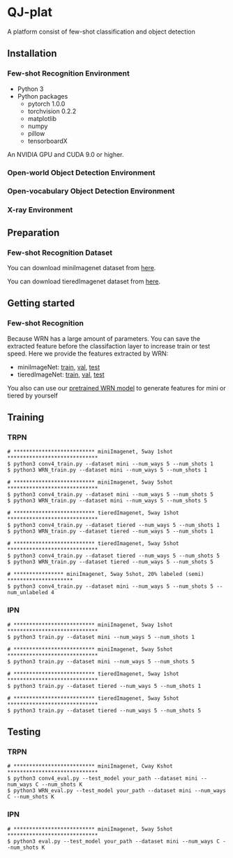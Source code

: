 # QJ-plat
A platform consist of few-shot classification and object detection

## Installation
### Few-shot Recognition Environment
* Python 3
* Python packages
  - pytorch 1.0.0
  - torchvision 0.2.2
  - matplotlib
  - numpy
  - pillow
  - tensorboardX

An NVIDIA GPU and CUDA 9.0 or higher. 

### Open-world Object Detection Environment



### Open-vocabulary Object Detection Environment


### X-ray Environment


## Preparation
### Few-shot Recognition Dataset
You can download miniImagenet dataset from [here](https://drive.google.com/drive/folders/15WuREBvhEbSWo4fTr1r-vMY0C_6QWv4w).


You can download tieredImagenet dataset from [here](https://drive.google.com/file/d/1g1aIDy2Ar_MViF2gDXFYDBTR-HYecV07/view?usp=drive_open).


## Getting started
### Few-shot Recognition
Because WRN has a large amount of parameters. You can save the extracted feature before the classifaction layer to increase train or test speed. Here we provide the features extracted by WRN:
* miniImageNet: [train](https://drive.google.com/file/d/1uJ5-NhdDkdkqRhyrQoXKgkqoLt3BqWSC/view?usp=sharing), [val](https://drive.google.com/file/d/1p_6kalUR-a2so1yOGUn1DCAXL3ftgl-r/view?usp=sharing), [test](https://drive.google.com/file/d/1z69BN3ReZfSwpOt3P1l1LPDdqigKdsfT/view?usp=sharing)
* tieredImageNet: [train](https://drive.google.com/file/d/1Hz1Z4jVj8O3NQejUnpKeR9UTAVVdDw8T/view?usp=sharing), [val](https://drive.google.com/file/d/1DQ-LsyWtFsi6oyTxnBa5nQrla6lY7x0M/view?usp=sharing), [test](https://drive.google.com/file/d/1dGtfL8EEplJmiXGgxmQNtI36FYKyp-XG/view?usp=sharing)

You also can use our [pretrained WRN model](https://drive.google.com/drive/folders/1o51s2F7_bpG2k6JOgE9loYtSRIdOH2qc) to generate features for mini or tiered by yourself


## Training
### TRPN
```
# ************************** miniImagenet, 5way 1shot  *****************************
$ python3 conv4_train.py --dataset mini --num_ways 5 --num_shots 1 
$ python3 WRN_train.py --dataset mini --num_ways 5 --num_shots 1 

# ************************** miniImagenet, 5way 5shot *****************************
$ python3 conv4_train.py --dataset mini --num_ways 5 --num_shots 5 
$ python3 WRN_train.py --dataset mini --num_ways 5 --num_shots 5 

# ************************** tieredImagenet, 5way 1shot *****************************
$ python3 conv4_train.py --dataset tiered --num_ways 5 --num_shots 1 
$ python3 WRN_train.py --dataset tiered --num_ways 5 --num_shots 1 

# ************************** tieredImagenet, 5way 5shot *****************************
$ python3 conv4_train.py --dataset tiered --num_ways 5 --num_shots 5 
$ python3 WRN_train.py --dataset tiered --num_ways 5 --num_shots 5 

# **************** miniImagenet, 5way 5shot, 20% labeled (semi) *********************
$ python3 conv4_train.py --dataset mini --num_ways 5 --num_shots 5 --num_unlabeled 4

```

### IPN
```
# ************************** miniImagenet, 5way 1shot  *****************************
$ python3 train.py --dataset mini --num_ways 5 --num_shots 1 

# ************************** miniImagenet, 5way 5shot *****************************
$ python3 train.py --dataset mini --num_ways 5 --num_shots 5 

# ************************** tieredImagenet, 5way 1shot *****************************
$ python3 train.py --dataset tiered --num_ways 5 --num_shots 1 

# ************************** tieredImagenet, 5way 5shot *****************************
$ python3 train.py --dataset tiered --num_ways 5 --num_shots 5 

```


## Testing
### TRPN
``` 
# ************************** miniImagenet, Cway Kshot *****************************
$ python3 conv4_eval.py --test_model your_path --dataset mini --num_ways C --num_shots K 
$ python3 WRN_eval.py --test_model your_path --dataset mini --num_ways C --num_shots K 

```

### IPN
``` 
# ************************** miniImagenet, 5way 5shot *****************************
$ python3 eval.py --test_model your_path --dataset mini --num_ways C --num_shots K 

```
